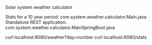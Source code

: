 Solar system weather calculator	
 
Stats for a 10 year period: com.system.weather.calculator.Main.java 
Standalone REST application. com.system.weather.calculator.MainSpringBoot.java 

curl localhost:8080/weather?day=number 
curl localhost:8080/stats

 